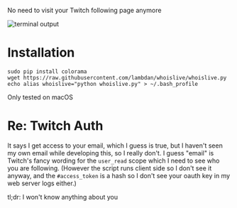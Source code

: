 No need to visit your Twitch following page anymore

![terminal output](http://i.imgur.com/Ysz5epa.png)

# Installation

    sudo pip install colorama
    wget https://raw.githubusercontent.com/lambdan/whoislive/whoislive.py
    echo alias whoislive="python whoislive.py" > ~/.bash_profile

Only tested on macOS

# Re: Twitch Auth

It says I get access to your email, which I guess is true, but I haven't seen my own email while developing this, so I really don't. I guess "email" is Twitch's fancy wording for the `user_read` scope which I need to see who you are following.
(However the script runs client side so I don't see it anyway, and the `#access_token` is a hash so I don't see your oauth key in my web server logs either.)

tl;dr: I won't know anything about you
